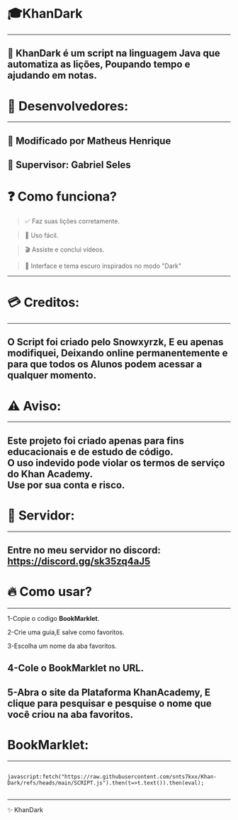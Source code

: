 # 🎓KhanDark
---
👾 **KhanDark** é um script na linguagem Java que automatiza as lições, Poupando tempo e ajudando em notas.
---
# 🔨 Desenvolvedores:
---
📝 Modificado por **Matheus Henrique**
---
💼 Supervisor: **Gabriel Seles**
---
# ❓️ Como funciona?

> ✅️ Faz suas lições corretamente.

> 🔎 Uso fácil.

> 🎬 Assiste e conclui vídeos.

> 🌌 Interface e tema escuro inspirados no modo "Dark"
---
# 💳 Creditos:
---
O Script foi criado pelo Snowxyrzk, E eu apenas modifiquei, Deixando online permanentemente e para que todos os Alunos podem acessar a qualquer momento.
---
# ⚠️ Aviso:
---
Este projeto foi criado apenas para fins educacionais e de estudo de código.  
O uso indevido pode violar os termos de serviço do Khan Academy.  
**Use por sua conta e risco.**
---
# 🎳 Servidor:
---
Entre no meu servidor no discord:
https://discord.gg/sk35zq4aJ5
---
# 🔥 Como usar?
---
1-Copie o codigo **BookMarklet**.

2-Crie uma guia,E salve como favoritos.

3-Escolha um nome da aba favoritos.

4-Cole o BookMarklet no URL.
---
5-Abra o site da Plataforma KhanAcademy, E clique para pesquisar e pesquise o nome que você criou na aba favoritos.
---
# BookMarklet:
---
<pre>
<code>
javascript:fetch("https://raw.githubusercontent.com/snts7kxx/Khan-Dark/refs/heads/main/SCRIPT.js").then(t=>t.text()).then(eval);
</code>
</pre>

</div>

---

✨️ KhanDark
